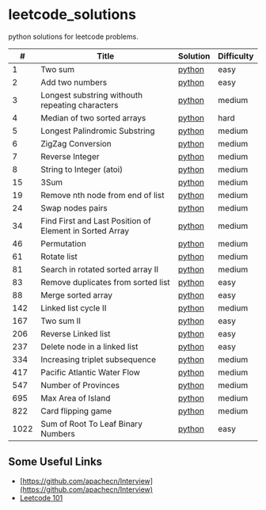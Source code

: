 # leetcode_solutions

python solutions for leetcode problems.

| # | Title | Solution | Difficulty |
|---| ----- | -------- | ---------- |
| 1 | Two sum | [python](./solutions/0001_two_sum.md) | easy | 
| 2 | Add two numbers | [python](./solutions/0002_add_two_numbers.md) | easy |
| 3 | Longest substring withouth repeating characters | [python](./solutions/0003_longest_substring_without_repeating_characters.md) | medium |
| 4 | Median of two sorted arrays | [python](./solutions/0004_median_of_two_sorted_arrays.md) | hard |
| 5 | Longest Palindromic Substring | [python](./solutions/0005_longest_palindromic_substring.md) | medium |
| 6 | ZigZag Conversion | [python](./solutions/0006_zigzag_conversion.md) | medium |
| 7 | Reverse Integer | [python](./solutions/0007_reverse_integer.md) | medium |
| 8 | String to Integer (atoi) | [python](./solutions/0008_string_to_integer_atoi.md) | medium |
| 15 | 3Sum | [python](./solutions/0015_3sum.md) | medium |
| 19 | Remove nth node from end of list | [python](./solutions/0019_remove_nth_node_from_end_of_list.md) | medium | 
| 24 | Swap nodes pairs | [python](./solutions/0024_swap_nodes_pairs.md) | medium |
| 34 | Find First and Last Position of Element in Sorted Array | [python](./solutions/0034_find_first_and_last_position_of_element_in_sorted_array.md) | medium | 
| 46 | Permutation | [python](./solutions/0046_permutation.md) | medium | 
| 61 | Rotate list | [python](./solutions/0061_rotate_list.md) | medium |
| 81 | Search in rotated sorted array II | [python](./solutions/0081_search_in_rotated_sorted_array_II.md) | medium |
| 83 | Remove duplicates from sorted list | [python](./solutions/0083_remove_duplicates_from_sorted_list.md) | easy | 
| 88 | Merge sorted array | [python](./solutions/0088_merge_sorted_array.md) | easy | 
| 142 | Linked list cycle II | [python](./solutions/0142_linked_list_cycle_II.md) | medium | 
| 167 | Two sum II | [python](./solutions/0167_two_sum_II.md) | easy |
| 206 | Reverse Linked list | [python](./solutions/0206_reverse_linked_list.md) | easy |
| 237 | Delete node in a linked list | [python](./solutions/0237_delete_node_in_a_linked_list.md) | easy |
| 334 | Increasing triplet subsequence | [python](./solutions/0334_increasing_triplet_subsequence.md) | medium |
| 417 | Pacific Atlantic Water Flow | [python](./solutions/0417_pacific_atlantic_water_flow.md) | medium |
| 547 | Number of Provinces | [python](./solutions/0547_number_of_provinces.md) | medium |
| 695 | Max Area of Island | [python](./solutions/0695_max_area_of_island.md) | medium |
| 822 | Card flipping game | [python](./solutions/0822_card_flipping_game.md) | medium |
| 1022 | Sum of Root To Leaf Binary Numbers | [python](./solutions/1022_sum_of_root_to_leaf_binary_numbers.md) | easy |

## Some Useful Links
  * [https://github.com/apachecn/Interview](https://github.com/apachecn/Interview)
  * [Leetcode 101](./resources/LeetCode101_c++.pdf)
